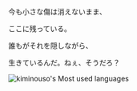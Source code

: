 今も小さな傷は消えないまま、

ここに残っている。

誰もがそれを隠しながら、

生きているんだ。ねぇ、そうだろ？

![kiminouso's Most used languages](https://github-readme-stats.vercel.app/api/top-langs?username=shigatsu-wa-kimi-no-uso&show_icons=true&count_private=true&theme=gotham&hide=javascript,html,css)
